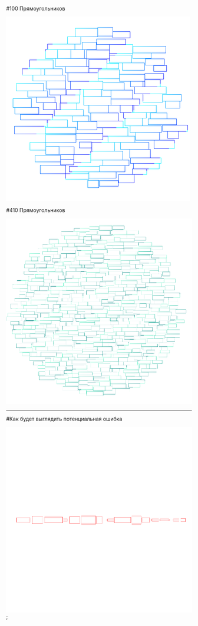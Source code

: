 ﻿#100 Прямоугольников

![100 прямоугольников](pictures\500x500.png)

#410 Прямоугольников

![410 прямоугольников](pictures\1000x1000.png)

---

#Как будет выглядить потенциальная ошибка

![потенциальная ошибка](..\CircularCloudLayouter_Tests\errors\PutNextRectangle_100Rectangles_ShouldBeCompact.png);